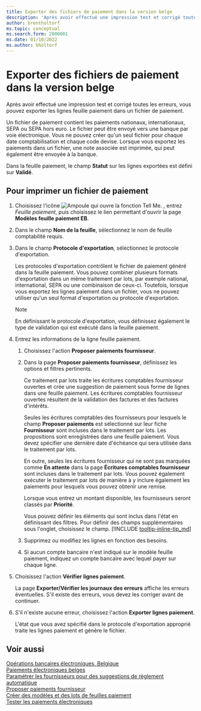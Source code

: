 ```yaml
---
title: Exporter des fichiers de paiement dans la version belge
description: 'Après avoir effectué une impression test et corrigé toutes les erreurs, vous pouvez imprimer les lignes feuille paiement dans un fichier de paiement dans la version belge de Business Central.'
author: brentholtorf
ms.topic: conceptual
ms.search.form: 2000001
ms.date: 01/10/2022
ms.author: bholtorf
---
```

# <a name="export-payment-files-in-the-belgian-version"></a>Exporter des fichiers de paiement dans la version belge

Après avoir effectué une impression test et corrigé toutes les erreurs, vous pouvez exporter les lignes feuille paiement dans un fichier de paiement.  

Un fichier de paiement contient les paiements nationaux, internationaux, SEPA ou SEPA hors euro. Le fichier peut être envoyé vers une banque par voie électronique. Vous ne pouvez créer qu'un seul fichier pour chaque date comptabilisation et chaque code devise. Lorsque vous exportez les paiements dans un fichier, une note associée est imprimée, qui peut également être envoyée à la banque.  

Dans la feuille paiement, le champ **Statut** sur les lignes exportées est défini sur **Validé**.  

## <a name="to-print-a-payment-file"></a>Pour imprimer un fichier de paiement

1. Choisissez l'icône ![Ampoule qui ouvre la fonction Tell Me.](../../media/ui-search/search_small.png "Dites-moi ce que vous voulez faire") , entrez *Feuille paiement*, puis choisissez le lien permettant d'ouvrir la page **Modèles feuille paiement EB**.  
2. Dans le champ **Nom de la feuille**, sélectionnez le nom de feuille comptabilité requis.  
3. Dans le champ **Protocole d'exportation**, sélectionnez le protocole d'exportation.  

    Les protocoles d'exportation contrôlent le fichier de paiement généré dans la feuille paiement. Vous pouvez combiner plusieurs formats d'exportation dans un même traitement par lots, par exemple national, international, SEPA ou une combinaison de ceux-ci. Toutefois, lorsque vous exportez les lignes paiement dans un fichier, vous ne pouvez utiliser qu'un seul format d'exportation ou protocole d'exportation.  

    > [!NOTE]
    > En définissant le protocole d'exportation, vous définissez également le type de validation qui est exécuté dans la feuille paiement.
4. Entrez les informations de la ligne feuille paiement.

    1. Choisissez l'action **Proposer paiements fournisseur**.
    2. Dans la page **Proposer paiements fournisseur**, définissez les options et filtres pertinents.

        Ce traitement par lots traite les écritures comptables fournisseur ouvertes et crée une suggestion de paiement sous forme de lignes dans une feuille paiement. Les écritures comptables fournisseur ouvertes résultent de la validation des factures et des factures d'intérêts.

        Seules les écritures comptables des fournisseurs pour lesquels le champ **Proposer paiements** est sélectionné sur leur fiche **Fournisseur** sont incluses dans le traitement par lots. Les propositions sont enregistrées dans une feuille paiement. Vous devez spécifier une dernière date d'échéance qui sera utilisée dans le traitement par lots.

        En outre, seules les écritures fournisseur qui ne sont pas marquées comme **En attente** dans la page **Écritures comptables fournisseur** sont incluses dans le traitement par lots. Vous pouvez également exécuter le traitement par lots de manière à y inclure également les paiements pour lesquels vous pouvez obtenir une remise.

        Lorsque vous entrez un montant disponible, les fournisseurs seront classés par **Priorité**.

        Vous pouvez définir les éléments qui sont inclus dans l'état en définissant des filtres. Pour définir des champs supplémentaires sous l'onglet, choisissez le champ. [!INCLUDE [tooltip-inline-tip_md](../../includes/tooltip-inline-tip_md.md)]
    3. Supprimez ou modifiez les lignes en fonction des besoins.
    4. Si aucun compte bancaire n'est indiqué sur le modèle feuille paiement, indiquez un compte bancaire avec lequel payer sur chaque ligne.
5. Choisissez l'action **Vérifier lignes paiement**.

    La page **Exporter/Vérifier les journaux des erreurs** affiche les erreurs éventuelles. S'il existe des erreurs, vous devez les corriger avant de continuer.

6. S'il n'existe aucune erreur, choisissez l'action **Exporter lignes paiement**.  

    L'état que vous avez spécifié dans le protocole d'exportation approprié traite les lignes paiement et génère le fichier.  

## <a name="see-also"></a>Voir aussi

[Opérations bancaires électroniques, Belgique](belgian-electronic-banking.md)  
[Paiements électroniques belges](belgian-electronic-payments.md)  
[Paramétrer les fournisseurs pour des suggestions de règlement automatique](how-to-set-up-vendors-for-automatic-payment-suggestions.md)  
[Proposer paiements fournisseur](../../payables-how-suggest-vendor-payments.md)  
[Créer des modèles et des lots de feuilles paiement](how-to-create-payment-journal-templates-and-batches.md)  
[Tester les paiements électroniques](how-to-test-electronic-payments.md)  
